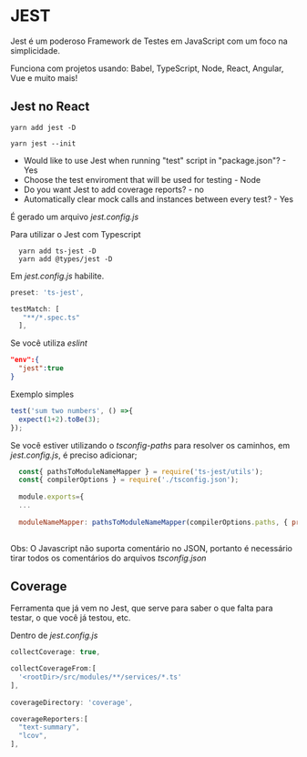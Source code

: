 # JEST

Jest é um poderoso Framework de Testes em JavaScript com um foco na simplicidade.

Funciona com projetos usando: Babel, TypeScript, Node, React, Angular, Vue e muito mais!

## Jest no React

```
yarn add jest -D

yarn jest --init
``` 
- Would like to use Jest when running "test" script in "package.json"? - Yes
- Choose the test enviroment that will be used for testing - Node
- Do you want Jest to add coverage reports? - no
- Automatically clear mock calls and instances between every test? - Yes

É gerado um arquivo *jest.config.js*

Para utilizar o Jest com Typescript
```
  yarn add ts-jest -D
  yarn add @types/jest -D
```

Em *jest.config.js* habilite.
```js
preset: 'ts-jest',

testMatch: [
   "**/*.spec.ts"
  ],
```
Se você utiliza *eslint*
```json
"env":{
  "jest":true
}
```

Exemplo simples
```ts
test('sum two numbers', () =>{
  expect(1+2).toBe(3);
});
```

Se você estiver utilizando o *tsconfig-paths* para resolver os caminhos, em *jest.config.js*, é preciso adicionar;
```js
  const{ pathsToModuleNameMapper } = require('ts-jest/utils');
  const{ compilerOptions } = require('./tsconfig.json');
  
  module.exports={
  ...
  
  moduleNameMapper: pathsToModuleNameMapper(compilerOptions.paths, { prefix: '<rootDir>/src/'}),
  
```
Obs: O Javascript não suporta comentário no JSON, portanto é necessário tirar todos os comentários do arquivos *tsconfig.json*


## Coverage

Ferramenta que já vem no Jest, que serve para saber o que falta para testar, o que você já testou, etc.

Dentro de *jest.config.js*
```js
collectCoverage: true,

collectCoverageFrom:[
  '<rootDir>/src/modules/**/services/*.ts'
],
  
coverageDirectory: 'coverage',

coverageReporters:[
  "text-summary",
  "lcov",
],
```
